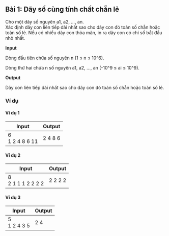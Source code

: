 ## Bài 1: Dãy số cùng tính chất chẵn lẻ

Cho một dãy số nguyên a1, a2, ..., an.<br>
Xác định dãy con liên tiếp dài nhất sao cho dãy con đó toàn số chẵn hoặc toàn số lẻ. Nếu có nhiều dãy con thỏa mãn, in ra dãy con có chỉ số bắt đầu nhỏ nhất.

**Input**<br>

Dòng đầu tiên chứa số nguyên n (1 ≤ n ≤ 10^6).<br>

Dòng thứ hai chứa n số nguyên a1, a2, ..., an (-10^9 ≤ ai ≤ 10^9).<br>

**Output**<br>

Dãy con liên tiếp dài nhất sao cho dãy con đó toàn số chẵn hoặc toàn số lẻ.<br>

### Ví dụ

#### Ví dụ 1

| Input | Output |
|-------|--------|
| 6<br> 1 2 4 8 6 11 | 2 4 8 6|

#### Ví dụ 2

| Input | Output |
|-------|--------|
| 8<br> 2 1 1 1 2 2 2 2| 2 2 2 2|

#### Ví dụ 3

| Input | Output |
|-------|--------|
| 5<br> 1 2 4 3 5 | 2 4|